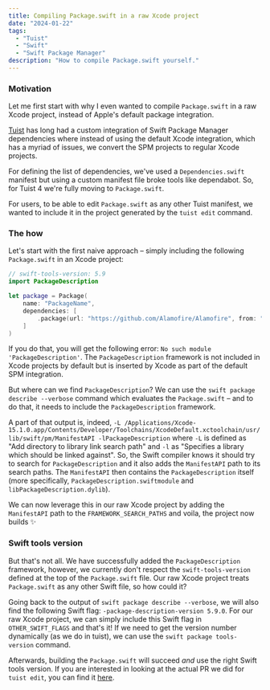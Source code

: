 ```yaml
---
title: Compiling Package.swift in a raw Xcode project
date: "2024-01-22"
tags:
  - "Tuist"
  - "Swift"
  - "Swift Package Manager"
description: "How to compile Package.swift yourself."
---
```


### Motivation

Let me first start with why I even wanted to compile `Package.swift` in a raw Xcode project, instead of Apple's default package integration.

[Tuist](https://tuist.io/) has long had a custom integration of Swift Package Manager dependencies where instead of using the default Xcode integration, which has a myriad of issues, we convert the SPM projects to regular Xcode projects.

For defining the list of dependencies, we've used a `Dependencies.swift` manifest but using a custom manifest file broke tools like dependabot. So, for Tuist 4 we're fully moving to `Package.swift`.

For users, to be able to edit `Package.swift` as any other Tuist manifest, we wanted to include it in the project generated by the `tuist edit` command.

### The how

Let's start with the first naive approach – simply including the following `Package.swift` in an Xcode project:

```swift
// swift-tools-version: 5.9
import PackageDescription

let package = Package(
    name: "PackageName",
    dependencies: [
        .package(url: "https://github.com/Alamofire/Alamofire", from: "5.8.0"),
    ]
)
```

If you do that, you will get the following error: `No such module 'PackageDescription'`. The `PackageDescription` framework is not included in Xcode projects by default but is inserted by Xcode as part of the default SPM integration.

But where can we find `PackageDescription`? We can use the `swift package describe --verbose` command which evaluates the `Package.swift` – and to do that, it needs to include the `PackageDescription` framework.

A part of that output is, indeed, `-L /Applications/Xcode-15.1.0.app/Contents/Developer/Toolchains/XcodeDefault.xctoolchain/usr/lib/swift/pm/ManifestAPI -lPackageDescription` where `-L` is defined as "Add directory to library link search path" and `-l` as "Specifies a library which should be linked against". So, the Swift compiler knows it should try to search for `PackageDescription` and it also adds the `ManifestAPI` path to its search paths. The `ManifestAPI` then contains the `PackageDescription` itself (more specifically, `PackageDescription.swiftmodule` and `libPackageDescription.dylib`).

We can now leverage this in our raw Xcode project by adding the `ManifestAPI` path to the `FRAMEWORK_SEARCH_PATHS` and voila, the project now builds ✨

### Swift tools version

But that's not all. We have successfully added the `PackageDescription` framework, however, we currently don't respect the `swift-tools-version` defined at the top of the `Package.swift` file. Our raw Xcode project treats `Package.swift` as any other Swift file, so how could it?

Going back to the output of `swift package describe --verbose`, we will also find the following Swift flag: `-package-description-version 5.9.0`. For our raw Xcode project, we can simply include this Swift flag in `OTHER_SWIFT_FLAGS` and that's it! If we need to get the version number dynamically (as we do in tuist), we can use the `swift package tools-version` command.

Afterwards, building the `Package.swift` will succeed _and_ use the right Swift tools version. If you are interested in looking at the actual PR we did for `tuist edit`, you can find it [here](https://github.com/tuist/tuist/pull/5751).